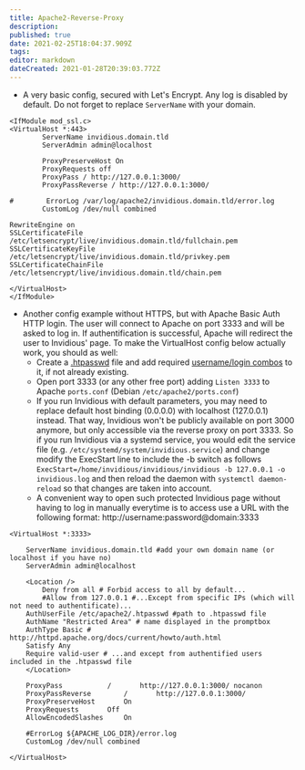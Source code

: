 ```yaml
---
title: Apache2-Reverse-Proxy
description: 
published: true
date: 2021-02-25T18:04:37.909Z
tags: 
editor: markdown
dateCreated: 2021-01-28T20:39:03.772Z
---
```


- A very basic config, secured with Let's Encrypt. Any log is disabled by default. Do not forget to replace `ServerName` with your domain.

```
<IfModule mod_ssl.c>
<VirtualHost *:443>
        ServerName invidious.domain.tld
        ServerAdmin admin@localhost

        ProxyPreserveHost On
        ProxyRequests off
        ProxyPass / http://127.0.0.1:3000/
        ProxyPassReverse / http://127.0.0.1:3000/

#        ErrorLog /var/log/apache2/invidious.domain.tld/error.log
        CustomLog /dev/null combined

RewriteEngine on
SSLCertificateFile /etc/letsencrypt/live/invidious.domain.tld/fullchain.pem
SSLCertificateKeyFile /etc/letsencrypt/live/invidious.domain.tld/privkey.pem
SSLCertificateChainFile /etc/letsencrypt/live/invidious.domain.tld/chain.pem

</VirtualHost>
</IfModule>
```

- Another config example without HTTPS, but with Apache Basic Auth HTTP login. 
The user will connect to Apache on port 3333 and will be asked to log in. If authentification is successful, Apache will redirect the user to Invidious' page.
To make the VirtualHost config below actually work, you should as well:
	- Create a [.htpasswd](http://httpd.apache.org/docs/current/programs/htpasswd.html) file and add required [username/login combos](http://aspirine.org/htpasswd_en.html) to it, if not already existing. 
	- Open port 3333 (or any other free port) adding `Listen 3333` to Apache `ports.conf` (Debian `/etc/apache2/ports.conf`) 
	- If you run Invidious with default parameters, you may need to replace default host binding (0.0.0.0) with localhost (127.0.0.1) instead. That way, Invidious won't be publicly available on port 3000 anymore, but only accessible via the reverse proxy on port 3333. So if you run Invidious via a systemd service, you would edit the service file (e.g. `/etc/systemd/system/invidious.service`) and change modify the ExecStart line to include the -b switch as follows `ExecStart=/home/invidious/invidious/invidious -b 127.0.0.1 -o invidious.log` and then reload the daemon with `systemctl daemon-reload` so that changes are taken into account.
	- A convenient way to open such protected Invidious page without having to log in manually everytime is to access use a URL with the following format: http://username:password@domain:3333   

```
<VirtualHost *:3333>

    ServerName invidious.domain.tld #add your own domain name (or localhost if you have no) 
    ServerAdmin admin@localhost

    <Location />
        Deny from all # Forbid access to all by default...
        #Allow from 127.0.0.1 #...Except from specific IPs (which will not need to authentificate)...
	AuthUserFile /etc/apache2/.htpasswd #path to .htpasswd file
	AuthName "Restricted Area" # name displayed in the promptbox
 	AuthType Basic # http://httpd.apache.org/docs/current/howto/auth.html
	Satisfy Any
	Require valid-user # ...and except from authentified users included in the .htpasswd file
    </Location>

    ProxyPass 			/		http://127.0.0.1:3000/ nocanon
    ProxyPassReverse		/		http://127.0.0.1:3000/
    ProxyPreserveHost		On
    ProxyRequests		Off
    AllowEncodedSlashes		On

    #ErrorLog ${APACHE_LOG_DIR}/error.log
    CustomLog /dev/null combined

</VirtualHost>
```
